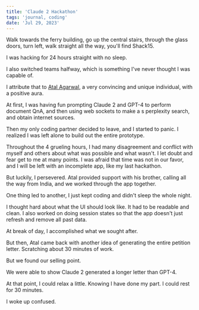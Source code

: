 ```yaml
---
title: 'Claude 2 Hackathon'
tags: 'journal, coding'
date: 'Jul 29, 2023'
---
```


Walk towards the ferry building, go up the central stairs, through the glass doors, turn left, walk straight all the way, you'll find Shack15.

I was hacking for 24 hours straight with no sleep.

I also switched teams halfway, which is something I've never thought I was capable of.

I attribute that to [Atal Agarwal](https://www.linkedin.com/in/atalovesyou/), a very convincing and unique individual, with a positive aura.

At first, I was having fun prompting Claude 2 and GPT-4 to perform document QnA, and then using web sockets to make a s perplexity search, and obtain internet sources.

Then my only coding partner decided to leave, and I started to panic. I realized I was left alone to build out the entire prototype.

Throughout the 4 grueling hours, I had many disagreement and conflict with myself and others about what was possible and what wasn't. I let doubt and fear get to me at many points. I was afraid that time was not in our favor, and I will be left with an incomplete app, like my last hackathon.

But luckily, I persevered. Atal provided support with his brother, calling all the way from India, and we worked through the app together.

One thing led to another, I just kept coding and didn't sleep the whole night.

I thought hard about what the UI should look like. It had to be readable and clean. I also worked on doing session states so that the app doesn't just refresh and remove all past data.

At break of day, I accomplished what we sought after.

But then, Atal came back with another idea of generating the entire petition letter. Scratching about 30 minutes of work.

But we found our selling point.

We were able to show Claude 2 generated a longer letter than GPT-4.

At that point, I could relax a little. Knowing I have done my part. I could rest for 30 minutes.

I woke up confused.
